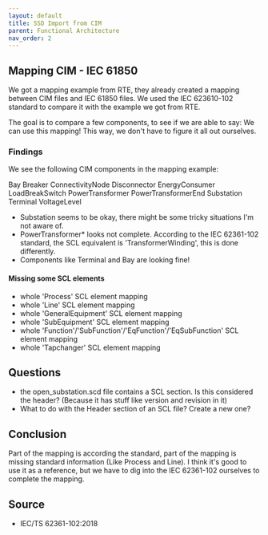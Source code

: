 ```yaml
---
layout: default
title: SSD Import from CIM
parent: Functional Architecture
nav_order: 2
---
```

## Mapping CIM - IEC 61850

We got a mapping example from RTE, they already created a mapping between CIM files and IEC 61850 files.
We used the IEC 623610-102 standard to compare it with the example we got from RTE.

The goal is to compare a few components, to see if we are able to say: We can use this mapping!
This way, we don't have to figure it all out ourselves.

### Findings
We see the following CIM components in the mapping example:

Bay
Breaker
ConnectivityNode
Disconnector
EnergyConsumer
LoadBreakSwitch
PowerTransformer
PowerTransformerEnd
Substation
Terminal
VoltageLevel

- Substation seems to be okay, there might be some tricky situations I'm not aware of.
- PowerTransformer* looks not complete. According to the IEC 62361-102 standard, the SCL equivalent is 'TransformerWinding', this is done differently.
- Components like Terminal and Bay are looking fine!

#### Missing some SCL elements
- whole 'Process' SCL element mapping
- whole 'Line' SCL element mapping
- whole 'GeneralEquipment' SCL element mapping
- whole 'SubEquipment' SCL element mapping
- whole 'Function'/'SubFunction'/'EqFunction'/'EqSubFunction' SCL element mapping
- whole 'Tapchanger' SCL element mapping

## Questions
- the open_substation.scd file contains a SCL section. Is this considered the header? (Because it has stuff like version and revision in it)
- What to do with the Header section of an SCL file? Create a new one?

## Conclusion
Part of the mapping is according the standard, part of the mapping is missing standard information (Like Process and Line).
I think it's good to use it as a reference, but we have to dig into the IEC 62361-102 ourselves to complete the mapping.

## Source

- IEC/TS 62361-102:2018